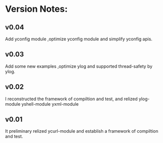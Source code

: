 Version Notes:
==========
v0.04
----------
Add yconfig module ,optimize yconfig module and simplify yconfig apis.

v0.03
----------
Add some new examples ,optimize ylog and supported thread-safety by ylog.

v0.02
----------
I reconstructed the framework of compiltion and test, and relized ylog-module yshell-module yxml-module  

v0.01
----------
It preliminary relized ycurl-module and establish a framework of compiltion and test.
